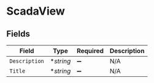 # ScadaView


## Fields

| Field              | Type               | Required           | Description        |
| ------------------ | ------------------ | ------------------ | ------------------ |
| `Description`      | **string*          | :heavy_minus_sign: | N/A                |
| `Title`            | **string*          | :heavy_minus_sign: | N/A                |